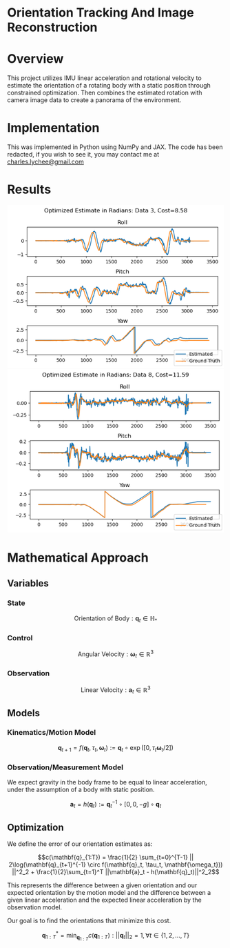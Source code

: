 # Orientation Tracking And Image Reconstruction

# Overview
This project utilizes IMU linear acceleration and rotational velocity to estimate the orientation of a rotating body with a static position through constrained optimization. Then combines the estimated rotation with camera image data to create a panorama of the environment.

# Implementation
This was implemented in Python using NumPy and JAX. The code has been redacted, if you wish to see it, you may contact me at charles.lychee@gmail.com

# Results
<img src='dataOptimized3.png'>
<img src='dataOptimized8.png'>

# Mathematical Approach
## Variables
### State
```math
\text{Orientation of Body}: \mathbf{q}_t \in \mathbb{H}_*
```
### Control
```math
\text{Angular Velocity}: \mathbf{\omega}_t \in \mathbb{R}^3
```
### Observation
```math
\text{Linear Velocity}: \mathbf{a}_t \in \mathbb{R}^3
```

## Models
### Kinematics/Motion Model
```math
\mathbf{q}_{t+1} = f(\mathbf{q}_t, \tau_t, \mathbf{\omega}_t) := \mathbf{q}_t \circ \exp \left([0, \tau_t \mathbf{\omega}_t/2] \right)
```

### Observation/Measurement Model
We expect gravity in the body frame to be equal to linear acceleration, under the assumption of a body with static position.
```math
\mathbf{a}_t = h(\mathbf{q}_t) := \mathbf{q}_t^{-1} \circ [0, 0, -g] \circ \mathbf{q}_t
```

## Optimization
We define the error of our orientation estimates as:
```math
c(\mathbf{q}_{1:T}) = \frac{1}{2} \sum_{t=0}^{T-1} || 2\log(\mathbf{q}_{t+1}^{-1} \circ f(\mathbf{q}_t, \tau_t, \mathbf{\omega_t})) ||^2_2 + \frac{1}{2}\sum_{t=1}^T ||\mathbf{a}_t - h(\mathbf{q}_t)||^2_2
```

This represents the difference between a given orientation and our expected orientation by the motion model and the difference between a given linear acceleration and the expected linear acceleration by the observation model.

Our goal is to find the orientations that minimize this cost.
```math
\mathbf{q}_{1:T}^* = \min_{\mathbf{q}_{1:T}} c(\mathbf{q}_{1:T}) : ||\mathbf{q}_t||_2 = 1, \forall t \in \{1, 2, ..., T\}
```